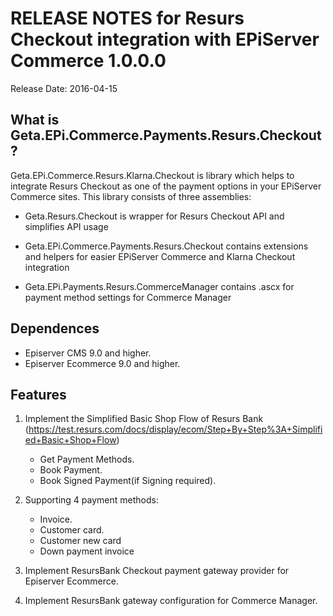 ﻿RELEASE NOTES for Resurs Checkout integration with EPiServer Commerce 1.0.0.0
=============

Release Date: 2016-04-15

## What is Geta.EPi.Commerce.Payments.Resurs.Checkout?

Geta.EPi.Commerce.Resurs.Klarna.Checkout is library which helps to integrate Resurs Checkout as one of the payment options in your EPiServer Commerce sites.
This library consists of three assemblies: 
* Geta.Resurs.Checkout is wrapper for Resurs Checkout API and simplifies API usage 

* Geta.EPi.Commerce.Payments.Resurs.Checkout contains extensions and helpers for easier EPiServer Commerce and Klarna Checkout integration 

* Geta.EPi.Payments.Resurs.CommerceManager contains .ascx for payment method settings for Commerce Manager

## Dependences

- Episerver CMS 9.0 and higher.
- Episerver Ecommerce 9.0 and higher.

## Features

1. Implement the Simplified Basic Shop Flow of Resurs Bank (https://test.resurs.com/docs/display/ecom/Step+By+Step%3A+Simplified+Basic+Shop+Flow) 

    * Get Payment Methods.
    * Book Payment.
    * Book Signed Payment(if Signing required).

2.  Supporting 4 payment methods:
    * Invoice.
    * Customer card.
    * Customer new card
    * Down payment invoice

3. Implement ResursBank Checkout payment gateway provider for Episerver Ecommerce.

4. Implement ResursBank gateway configuration for Commerce Manager.

